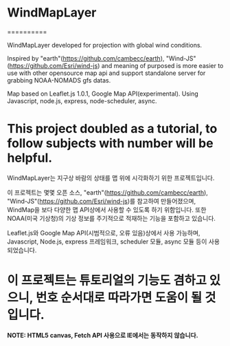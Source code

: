 # WindMapLayer
==========

WindMapLayer developed for projection with global wind conditions.

Inspired by "earth"(https://github.com/cambecc/earth), "Wind-JS"(https://github.com/Esri/wind-js) and meaning of purposed is more easier to use with other opensource map api and support standalone server for grabbing NOAA-NOMADS gfs datas.

Map based on Leaflet.js 1.0.1, Google Map API(experimental).
Using Javascript, node.js, express, node-scheduler, async.

This project doubled as a tutorial, to follow subjects with number will be helpful.
==========

WindMapLayer는 지구상 바람의 상태를 맵 위에 시각화하기 위한 프로젝트입니다.

이 프로젝트는 몇몇 오픈 소스, "earth"(https://github.com/cambecc/earth), "Wind-JS"(https://github.com/Esri/wind-js)를 참고하여 만들어졌으며, WindMap을 보다 다양한 맵 API상에서 사용할 수 있도록 하기 위함입니다. 또한 NOAA(미국 기상청)의 기상 정보를 주기적으로 적재하는 기능을 포함하고 있습니다.

Leaflet.js와 Google Map API(시범적으로, 오류 있음)상에서 사용 가능하며,
Javascript, Node.js, express 프레임워크, scheduler 모듈, async 모듈 등이 사용되었습니다.

이 프로젝트는 튜토리얼의 기능도 겸하고 있으니, 번호 순서대로 따라가면 도움이 될 것입니다.
==========

**NOTE: HTML5 canvas, Fetch API 사용으로 IE에서는 동작하지 않습니다.**
